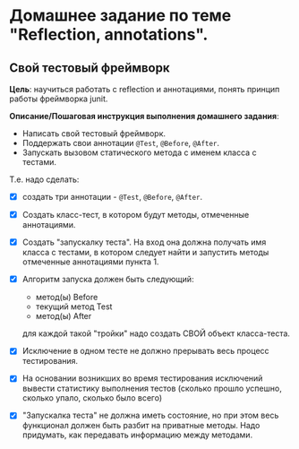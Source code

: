 # Домашнее задание по теме "Reflection, annotations".
## Свой тестовый фреймворк
**Цель**: научиться работать с reflection и аннотациями,
понять принцип работы фреймворка junit.


**Описание/Пошаговая инструкция выполнения домашнего задания**:
* Написать свой тестовый фреймворк.
* Поддержать свои аннотации `@Test`, `@Before`, `@After`.
* Запускать вызовом статического метода с именем класса с тестами.

Т.е. надо сделать:

- [x] создать три аннотации - `@Test`, `@Before`, `@After`.
- [x] Создать класс-тест, в котором будут методы, отмеченные аннотациями.
- [x] Создать "запускалку теста". На вход она должна получать имя класса с тестами, в котором следует найти и запустить методы отмеченные аннотациями пункта 1.
- [x] Алгоритм запуска должен быть следующий:
  * метод(ы) Before
  * текущий метод Test
  * метод(ы) After
  
  для каждой такой "тройки" надо создать СВОЙ объект класса-теста.
- [x] Исключение в одном тесте не должно прерывать весь процесс тестирования.
- [x] На основании возникших во время тестирования исключений вывести статистику выполнения тестов (сколько прошло успешно, сколько упало, сколько было всего)
- [x] "Запускалка теста" не должна иметь состояние, но при этом весь функционал должен быть разбит на приватные методы.
Надо придумать, как передавать информацию между методами.